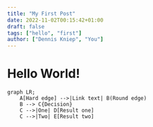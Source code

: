 ```yaml
---
title: "My First Post"
date: 2022-11-02T00:15:42+01:00
draft: false
tags: ["hello", "first"]
author: ["Dennis Kniep", "You"]
---
```

# Hello World!


```mermaid
graph LR;
    A[Hard edge] -->|Link text| B(Round edge)
    B --> C{Decision}
    C -->|One| D[Result one]
    C -->|Two| E[Result two]
```